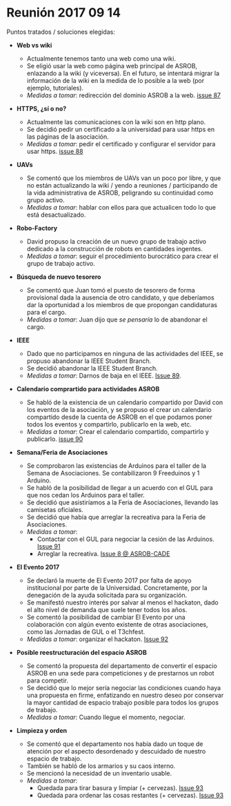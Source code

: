 # Reunión 2017 09 14

Puntos tratados / soluciones elegidas:

* **Web vs wiki**
  * Actualmente tenemos tanto una web como una wiki.
  * Se eligió usar la web como página web principal de ASROB, enlazando a la wiki (y viceversa). En el futuro, se intentará migrar la información de la wiki en la medida de lo posible a la web (por ejemplo, tutoriales).
  * *Medidas a tomar*: redirección del dominio ASROB a la web. [issue 87](https://github.com/asrob-uc3m/actas/issues/87)
  
* **HTTPS, ¿sí o no?**
  * Actualmente las comunicaciones con la wiki son en http plano.
  * Se decidió pedir un certificado a la universidad para usar https en las páginas de la asociación.
  * *Medidas a tomar*: pedir el certificado y configurar el servidor para usar https. [issue 88](https://github.com/asrob-uc3m/actas/issues/88)

* **UAVs**
  * Se comentó que los miembros de UAVs van un poco por libre, y que no están actualizando la wiki / yendo a reuniones / participando de la vida administrativa de ASROB, peligrando su continuidad como grupo activo.
  * *Medidas a tomar*: hablar con ellos para que actualicen todo lo que está desactualizado.
  
* **Robo-Factory**
   * David propuso la creación de un nuevo grupo de trabajo activo dedicado a la construcción de robots en cantidades ingentes.
   * *Medidas a tomar*: seguir el procedimiento burocrático para crear el grupo de trabajo activo.
   
* **Búsqueda de nuevo tesorero**
  * Se comentó que Juan tomó el puesto de tesorero de forma provisional dada la ausencia de otro candidato, y que deberíamos dar la oportunidad a los miembros de que propongan candidaturas para el cargo.
  * *Medidas a tomar*: Juan dijo que *se pensaría* lo de abandonar el cargo.
  
* **IEEE**
  * Dado que no participamos en ninguna de las actividades del IEEE, se propuso abandonar la IEEE Student Branch.
  *  Se decidió abandonar la IEEE Student Branch.
  * *Medidas a tomar*: Darnos de baja en el IEEE. [Issue 89](https://github.com/asrob-uc3m/actas/issues/89).
  
* **Calendario comprartido para actividades ASROB**
  * Se habló de la existencia de un calendario compartido por David con los eventos de la asociación, y se propuso el crear un calendario compartido desde la cuenta de ASROB en el que podamos poner todos los eventos y compartirlo, publicarlo en la web, etc.
  * *Medidas a tomar*: Crear el calendario compartido, compartirlo y publicarlo. [issue 90](https://github.com/asrob-uc3m/actas/issues/90)
  
* **Semana/Feria de Asociaciones**
  * Se comprobaron las existencias de Arduinos para el taller de la Semana de Asociaciones. Se contabilizaron 9 Freeduinos y 1 Arduino.
  * Se habló de la posibilidad de llegar a un acuerdo con el GUL para que nos cedan los Arduinos para el taller.
  * Se decidió que asistiríamos a la Feria de Asociaciones, llevando las camisetas oficiales.
  * Se decidió que había que arreglar la recreativa para la Feria de Asociaciones.
  * *Medidas a tomar*:
    * Contactar con el GUL para negociar la cesión de las Arduinos. [Issue 91](https://github.com/asrob-uc3m/actas/issues/91)
    * Arreglar la recreativa. [Issue 8 @ ASROB-CADE](https://github.com/asrob-uc3m/ASROB-CADE/issues/8)
    
* **El Evento 2017**
  * Se declaró la muerte de El Evento 2017 por falta de apoyo institucional por parte de la Universidad. Concretamente, por la denegación de la ayuda solicitada para su organización.
  * Se manifestó nuestro interés por salvar al menos el hackaton, dado el alto nivel de demanda que suele tener todos los años.
  * Se comentó la posibilidad de cambiar El Evento por una colaboración con algún evento existente de otras asociaciones, como las Jornadas de GUL o el T3chfest.
  * *Medidas a tomar*: organizar el hackaton. [Issue 92](https://github.com/asrob-uc3m/actas/issues/92)
  
* **Posible reestructuración del espacio ASROB**
  * Se comentó la propuesta del departamento de convertir el espacio ASROB en una sede para competiciones y de prestarnos un robot para competir.
  * Se decidió que lo mejor sería negociar las condiciones cuando haya una propuesta en firme, enfatizando en nuestro deseo por conservar la mayor cantidad de espacio trabajo posible para todos los grupos de trabajo.
  * *Medidas a tomar*: Cuando llegue el momento, negociar.
  
* **Limpieza y orden**
  * Se comentó que el departamento nos había dado un toque de atención por el aspecto desordenado y descuidado de nuestro espacio de trabajo.
  * También se habló de los armarios y su caos interno.
  * Se mencionó la necesidad de un inventario usable.
  * *Medidas a tomar*:
    * Quedada para tirar basura y limpiar (+ cervezas). [Issue 93](https://github.com/asrob-uc3m/actas/issues/93)
    * Quedada para ordenar las cosas restantes (+ cervezas). [Issue 93](https://github.com/asrob-uc3m/actas/issues/93)
  

